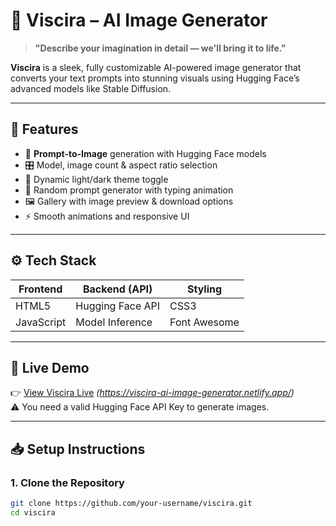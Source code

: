 # 🎨 Viscira – AI Image Generator

> **"Describe your imagination in detail — we'll bring it to life."**

**Viscira** is a sleek, fully customizable AI-powered image generator that converts your text prompts into stunning visuals using Hugging Face’s advanced models like Stable Diffusion.

---

## 🚀 Features

- 🎯 **Prompt-to-Image** generation with Hugging Face models
- 🎛️ Model, image count & aspect ratio selection
- 🎨 Dynamic light/dark theme toggle
- 🔁 Random prompt generator with typing animation
- 🖼️ Gallery with image preview & download options
- ⚡ Smooth animations and responsive UI

---

## ⚙️ Tech Stack

| Frontend   | Backend (API)     | Styling     |
|------------|-------------------|-------------|
| HTML5      | Hugging Face API  | CSS3        |
| JavaScript | Model Inference   | Font Awesome |

---

## 📸 Live Demo

👉 [View Viscira Live](#) _(https://viscira-ai-image-generator.netlify.app/)_  
⚠️ You need a valid Hugging Face API Key to generate images.

---

## 📥 Setup Instructions

### 1. Clone the Repository
```bash
git clone https://github.com/your-username/viscira.git
cd viscira
